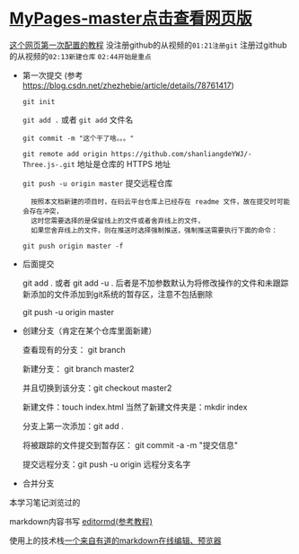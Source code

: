 # [MyPages-master点击查看网页版](https://shanliangdeywj.github.io/MyPages/Index.html)

[这个网页第一次配置的教程](https://www.bilibili.com/video/av32242815?p=2)
没注册github的从视频的`01:21注册git`
注册过github的从视频的`02:13新建仓库`
`02:44开始是重点`

- 第一次提交  (参考 https://blog.csdn.net/zhezhebie/article/details/78761417)

	`git init`

	`git add .` 或者 `git add` 文件名

	`git commit -m "这个干了啥。。。"`

	`git remote add origin https://github.com/shanliangdeYWJ/-Three.js-.git`  地址是仓库的 HTTPS 地址

	`git push -u origin master`    提交远程仓库
	
		按照本文档新建的项目时，在码云平台仓库上已经存在 readme 文件，故在提交时可能会存在冲突，
		这时您需要选择的是保留线上的文件或者舍弃线上的文件，
		如果您舍弃线上的文件，则在推送时选择强制推送，强制推送需要执行下面的命令：
	
	`git push origin master -f`


- 后面提交
	
	git add . 或者 git add -u .   后者是不加参数默认为将修改操作的文件和未跟踪新添加的文件添加到git系统的暂存区，注意不包括删除
	
	git push -u origin master
	
	
	
- 创建分支（肯定在某个仓库里面新建）
	
	查看现有的分支：  git branch
	
	新建分支： git branch master2

	并且切换到该分支：git checkout master2
	
	新建文件：touch index.html     当然了新建文件夹是：mkdir index

	分支上第一次添加：git add .

	将被跟踪的文件提交到暂存区： git commit -a -m "提交信息"
	
	提交远程分支：git push -u origin 远程分支名字

- 合并分支


本学习笔记浏览过的

markdown内容书写 [editormd(参考教程)](https://blog.csdn.net/gedonshen/article/details/78271964)


使用上的技术栈[一个来自有道的markdown在线编辑、预览器](https://blog.csdn.net/chuangxin/article/details/93390793)